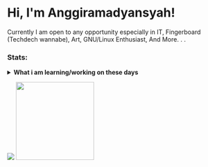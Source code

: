 # Hi, I'm Anggiramadyansyah!
Currently I am open to any opportunity especially in IT, Fingerboard (Techdech wannabe), Art, GNU/Linux Enthusiast, And More. . .

### Stats:
<details>
 <summary><strong>What i am learning/working on these days</strong></summary>
    - 💬 Ask me about anything.</br>
    - 📫 How to reach me: <a href="mailto:anggirrr31@gmail.com">Email me!</a>  </br>
</details>
<p>
    <img src="https://github-readme-stats.vercel.app/api?username=sukalaper&hide=contribs,prs&show_icons=true&hide_border=true&title_color=000" />
    <img src="https://github-readme-stats.vercel.app/api/top-langs/?username=sukalaper&layout=compact" height=180 />
</p>
